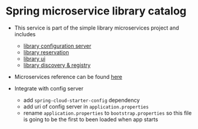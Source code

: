 # Spring microservice library catalog

* This service is part of the simple library microservices project and includes
  * [library configuration server](https://github.com/maurofokker/spring-microservices-library-config)
  * [library reservation](https://github.com/maurofokker/spring-microservices-library-reservation)
  * [library ui](https://github.com/maurofokker/spring-microservices-library-ui)
  * [library discovery & registry](https://github.com/maurofokker/spring-microservices-library-registry)
* Microservices reference can be found [here](https://github.com/maurofokker/microservices-demo)

* Integrate with config server
  * add `spring-cloud-starter-config` dependency
  * add uri of config server in `application.properties`
  * rename `application.properties` to `bootstrap.properties` so this file is going to be the first to been loaded when app starts 